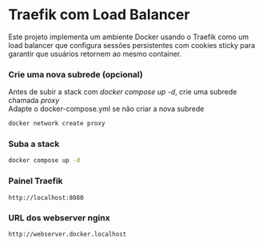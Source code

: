 # Traefik com Load Balancer

Este projeto implementa um ambiente Docker usando o Traefik como um load balancer que configura sessões persistentes com cookies sticky para garantir que usuários retornem ao mesmo container. 

### Crie uma nova subrede (opcional)

Antes de subir a stack com _docker compose up -d_, crie uma subrede chamada _proxy_<br>
Adapte o docker-compose.yml se não criar a nova subrede

```bash
docker network create proxy
```

### Suba a stack

```bash
docker compose up -d
```

### Painel Traefik

```
http://localhost:8080
```

### URL dos webserver nginx

```
http://webserver.docker.localhost
```
